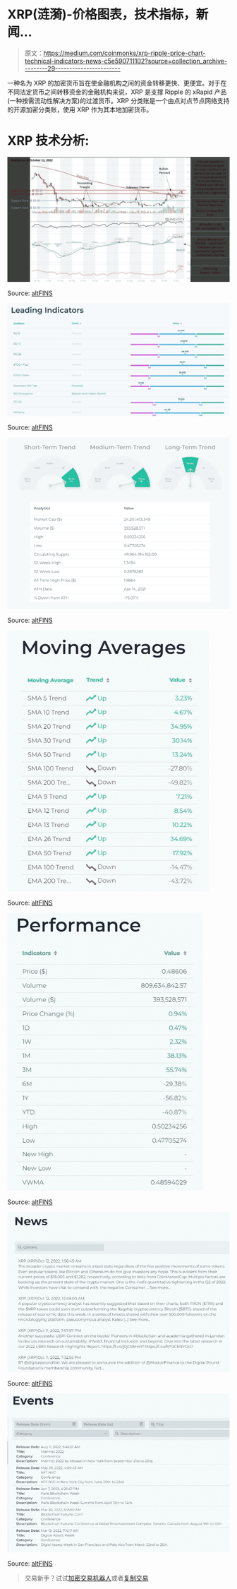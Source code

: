 # XRP(涟漪)-价格图表，技术指标，新闻…

> 原文：<https://medium.com/coinmonks/xrp-ripple-price-chart-technical-indicators-news-c5e590711102?source=collection_archive---------29----------------------->

一种名为 XRP 的加密货币旨在使金融机构之间的资金转移更快、更便宜。对于在不同法定货币之间转移资金的金融机构来说，XRP 是支撑 Ripple 的 xRapid 产品(一种按需流动性解决方案)的过渡货币。XRP 分类账是一个由点对点节点网络支持的开源加密分类账，使用 XRP 作为其本地加密货币。

# XRP 技术分析:

![](img/47da3fe918470f1f5852accbe7e20aeb.png)

Source: [altFINS](https://altfins.com/crypto-screener/xrp-xrp)

![](img/57c1304af7d8ead9490f1013d8fe3473.png)

Source: [altFINS](https://altfins.com/crypto-screener/xrp-xrp)

![](img/eeaa028a50cf947e52cf50460cf96924.png)

Source: [altFINS](https://altfins.com/crypto-screener/xrp-xrp)

![](img/7c7cfa6e85999162dce59481d44ef52f.png)

Source: [altFINS](https://altfins.com/crypto-screener/xrp-xrp)

![](img/4d2ee692e936c459d46edd470531985d.png)

Source: [altFINS](https://altfins.com/crypto-screener/xrp-xrp)

![](img/641e88318aa80f7be99937fda91b37c8.png)

Source: [altFINS](https://altfins.com/crypto-screener/xrp-xrp)

![](img/7d82883483efce32288f7aee22e65bf4.png)

Source: [altFINS](https://altfins.com/crypto-screener/xrp-xrp)

> 交易新手？试试[加密交易机器人](/coinmonks/crypto-trading-bot-c2ffce8acb2a)或者[复制交易](/coinmonks/top-10-crypto-copy-trading-platforms-for-beginners-d0c37c7d698c)